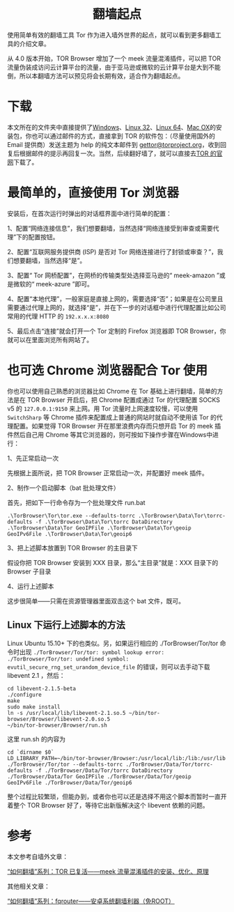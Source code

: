 # <center>翻墙起点</center>

使用简单有效的翻墙工具 Tor 作为进入墙外世界的起点，就可以看到更多翻墙工具的介绍文章。

从 4.0 版本开始，TOR Browser 增加了一个 meek 流量混淆插件，可以把 TOR 流量伪装成访问云计算平台的流量，由于亚马逊或微软的云计算平台是大到不能倒，所以本翻墙方法可以预见将会长期有效，适合作为翻墙起点。

# 下载

本文所在的文件夹中直接提供了[Windows](https://github.com/flyskywhy/g/raw/master/i主观的体验方式/t快乐的体验/电信/Tool/翻墙/torbrowser-install-5.5.4_zh-CN.exe)、[Linux 32](https://github.com/flyskywhy/g/raw/master/i主观的体验方式/t快乐的体验/电信/Tool/翻墙/tor-browser-linux32-5.5.4_zh-CN.tar.xz)、[Linux 64](https://github.com/flyskywhy/g/raw/master/i主观的体验方式/t快乐的体验/电信/Tool/翻墙/tor-browser-linux64-5.5.4_zh-CN.tar.xz)、[Mac OX](https://github.com/flyskywhy/g/raw/master/i主观的体验方式/t快乐的体验/电信/Tool/翻墙/TorBrowser-5.5.4-osx64_zh-CN.dmg)的安装包，你也可以通过邮件的方式，直接拿到 TOR 的软件包：（尽量使用国外的 Email 提供商）发送主题为 help 的纯文本邮件到 gettor@torproject.org，收到回复后根据邮件的提示再回复一次。当然，后续翻好墙了，就可以直接去[TOR 的官网](https://www.torproject.org/download/download-easy.html)下载了。

# 最简单的，直接使用 Tor 浏览器

安装后，在首次运行时弹出的对话框界面中进行简单的配置：

1、配置“网络连接信息”，我们想要翻墙，当然选择“网络连接受到审查或需要代理”下的配置按钮。

2、配置“互联网服务提供商 (ISP) 是否对 Tor 网络连接进行了封锁或审查？”，我们想要翻墙，当然选择“是”。

3、配置“ Tor 网桥配置”，在网桥的传输类型处选择亚马逊的“ meek-amazon ”或是微软的“ meek-azure ”即可。

4、配置“本地代理”，一般家庭是直接上网的，需要选择“否”；如果是在公司里且需要通过代理上网的，就选择“是”，并在下一步的对话框中进行代理配置比如公司常用的代理 HTTP 的 `192.x.x.x:8080`

5、最后点击“连接”就会打开一个 Tor 定制的 Firefox 浏览器即 TOR Browser，你就可以在里面浏览所有网站了。

# 也可选 Chrome 浏览器配合 Tor 使用

你也可以使用自己熟悉的浏览器比如 Chrome 在 Tor 基础上进行翻墙，简单的方法是在 TOR Browser 开启后，把 Chrome 配置成通过 Tor 的代理配置 SOCKS v5 的 `127.0.0.1:9150` 来上网。用 Tor 流量时上网速度较慢，可以使用 `SwitchSharp` 等 Chrome 插件来配置成上普通的网站时就自动不使用该 Tor 的代理配置。如果觉得 TOR Browser 开在那里浪费内存而只想开启 Tor 的 meek 插件然后自己用 Chrome 等其它浏览器的，则可按如下操作步骤在Windows中进行：

1、先正常启动一次

先根据上面所说，把 TOR Browser 正常启动一次，并配置好 meek 插件。

2、制作一个启动脚本（bat 批处理文件）

首先，把如下一行命令存为一个批处理文件 run.bat

    .\TorBrowser\Tor\tor.exe --defaults-torrc .\TorBrowser\Data\Tor\torrc-defaults -f .\TorBrowser\Data\Tor\torrc DataDirectory .\TorBrowser\Data\Tor GeoIPFile .\TorBrowser\Data\Tor\geoip GeoIPv6File .\TorBrowser\Data\Tor\geoip6

3、把上述脚本放置到 TOR Browser 的主目录下

假设你把 TOR Browser 安装到 XXX 目录，那么“主目录”就是：XXX 目录下的 Browser 子目录

4、运行上述脚本

这步很简单——只需在资源管理器里面双击这个 bat 文件，既可。

## Linux 下运行上述脚本的方法

Linux Ubuntu 15.10+ 下的也类似。另，如果运行相应的 ./TorBrowser/Tor/tor 命令时出现 `./TorBrowser/Tor/tor: symbol lookup error: ./TorBrowser/Tor/tor: undefined symbol: evutil_secure_rng_set_urandom_device_file` 的错误，则可以去手动下载 libevent 2.1 ，然后：

    cd libevent-2.1.5-beta
    ./configure
    make
    sudo make install
    ln -s /usr/local/lib/libevent-2.1.so.5 ~/bin/tor-browser/Browser/libevent-2.0.so.5
    ~/bin/tor-browser/Browser/run.sh

这里 run.sh 的内容为

    cd `dirname $0`
    LD_LIBRARY_PATH=~/bin/tor-browser/Browser:/usr/local/lib:/lib:/usr/lib ./TorBrowser/Tor/tor --defaults-torrc ./TorBrowser/Data/Tor/torrc-defaults -f ./TorBrowser/Data/Tor/torrc DataDirectory ./TorBrowser/Data/Tor GeoIPFile ./TorBrowser/Data/Tor/geoip GeoIPv6File ./TorBrowser/Data/Tor/geoip6

整个过程比较繁琐，但能办到，或者你也可以还是选择不用这个脚本而暂时一直开着整个 TOR Browser 好了，等待它出新版解决这个 libevent 依赖的问题。

# 参考

本文参考自墙外文章：

[“如何翻墙”系列：TOR 已复活——meek 流量混淆插件的安装、优化、原理](http://program-think.blogspot.com/2014/10/gfw-tor-meek.html)

其他相关文章：

[“如何翻墙”系列：fqrouter——安卓系统翻墙利器（免ROOT）](http://program-think.blogspot.com/2014/07/gfw-fqrouter.html)
